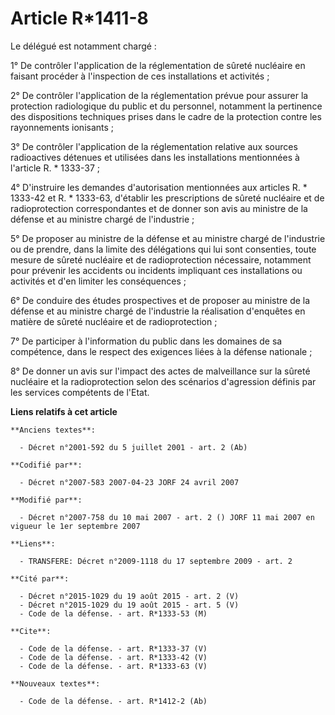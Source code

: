 # Article R*1411-8

Le délégué est notamment chargé : 

1° De contrôler l'application de la réglementation de sûreté nucléaire en faisant procéder à l'inspection de ces
installations et activités ; 

2° De contrôler l'application de la réglementation prévue pour assurer la protection radiologique du public et du personnel,
notamment la pertinence des dispositions techniques prises dans le cadre de la protection contre les rayonnements
ionisants ; 

3° De contrôler l'application de la réglementation relative aux sources radioactives détenues et utilisées dans les
installations mentionnées à l'article R. * 1333-37 ; 

4° D'instruire les demandes d'autorisation mentionnées aux articles R. * 1333-42 et R. * 1333-63, d'établir les prescriptions
de sûreté nucléaire et de radioprotection correspondantes et de donner son avis au ministre de la défense et au ministre
chargé de l'industrie ; 

5° De proposer au ministre de la défense et au ministre chargé de l'industrie ou de prendre, dans la limite des délégations
qui lui sont consenties, toute mesure de sûreté nucléaire et de radioprotection nécessaire, notamment pour prévenir les
accidents ou incidents impliquant ces installations ou activités et d'en limiter les conséquences ; 

6° De conduire des études prospectives et de proposer au ministre de la défense et au ministre chargé de l'industrie la
réalisation d'enquêtes en matière de sûreté nucléaire et de radioprotection ; 

7° De participer à l'information du public dans les domaines de sa compétence, dans le respect des exigences liées à la
défense nationale ; 

8° De donner un avis sur l'impact des actes de malveillance sur la sûreté nucléaire et la radioprotection selon des scénarios
d'agression définis par les services compétents de l'Etat.

**Liens relatifs à cet article**

	**Anciens textes**:

	  - Décret n°2001-592 du 5 juillet 2001 - art. 2 (Ab)

	**Codifié par**:

	  - Décret n°2007-583 2007-04-23 JORF 24 avril 2007

	**Modifié par**:

	  - Décret n°2007-758 du 10 mai 2007 - art. 2 () JORF 11 mai 2007 en vigueur le 1er septembre 2007

	**Liens**:

	  - TRANSFERE: Décret n°2009-1118 du 17 septembre 2009 - art. 2

	**Cité par**:

	  - Décret n°2015-1029 du 19 août 2015 - art. 2 (V)
	  - Décret n°2015-1029 du 19 août 2015 - art. 5 (V)
	  - Code de la défense. - art. R*1333-53 (M)

	**Cite**:

	  - Code de la défense. - art. R*1333-37 (V)
	  - Code de la défense. - art. R*1333-42 (V)
	  - Code de la défense. - art. R*1333-63 (V)

	**Nouveaux textes**:

	  - Code de la défense. - art. R*1412-2 (Ab)
